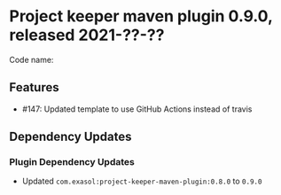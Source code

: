 # Project keeper maven plugin 0.9.0, released 2021-??-??

Code name:

## Features

* #147: Updated template to use GitHub Actions instead of travis

## Dependency Updates

### Plugin Dependency Updates

* Updated `com.exasol:project-keeper-maven-plugin:0.8.0` to `0.9.0`
